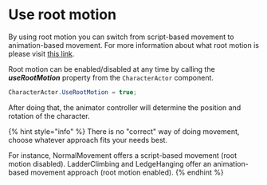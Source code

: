 # Use root motion

By using root motion you can switch from script-based movement to animation-based movement. For more information about what root motion is please visit [this link](https://docs.unrealengine.com/en-US/AnimatingObjects/SkeletalMeshAnimation/RootMotion/index.html).

Root motion can be enabled/disabled at any time by calling the _**useRootMotion**_ property from the `CharacterActor` component.

```csharp
CharacterActor.UseRootMotion = true;
```

After doing that, the animator controller will determine the position and rotation of the character.&#x20;

{% hint style="info" %}
There is no "correct" way of doing movement, choose whatever approach fits your needs best.

For instance, NormalMovement offers a script-based movement (root motion disabled). LadderClimbing and LedgeHanging offer an animation-based movement approach (root motion enabled).
{% endhint %}
